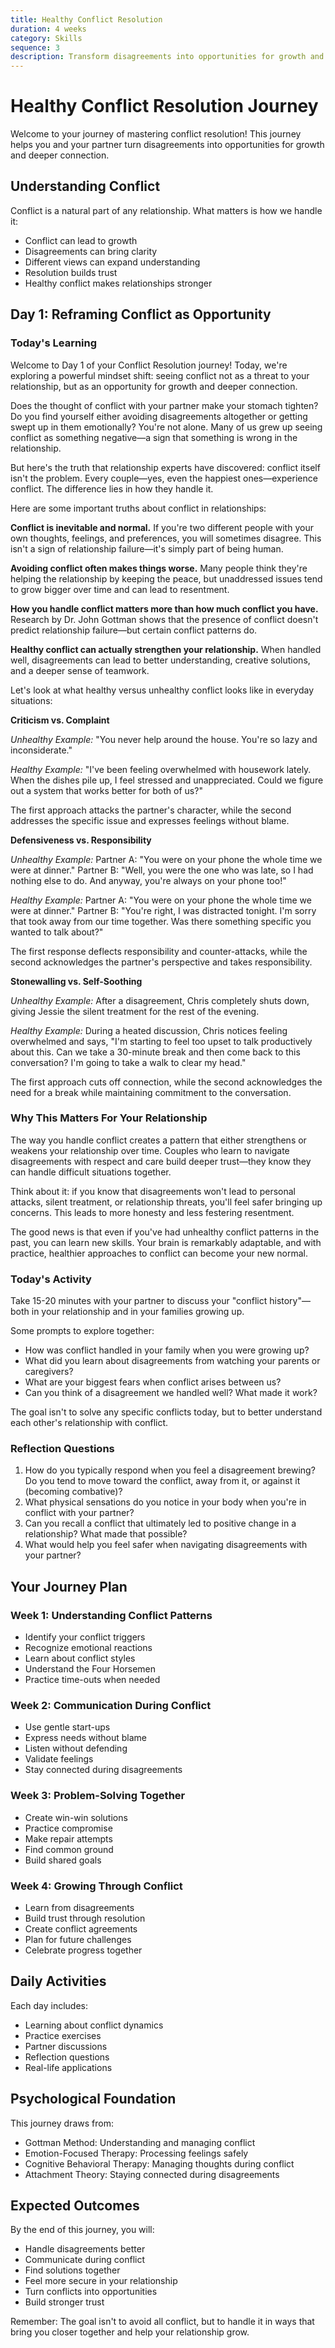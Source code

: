 ```yaml
---
title: Healthy Conflict Resolution
duration: 4 weeks
category: Skills
sequence: 3
description: Transform disagreements into opportunities for growth and understanding
---
```


# Healthy Conflict Resolution Journey

Welcome to your journey of mastering conflict resolution! This journey helps you and your partner turn disagreements into opportunities for growth and deeper connection.

## Understanding Conflict

Conflict is a natural part of any relationship. What matters is how we handle it:
- Conflict can lead to growth
- Disagreements can bring clarity
- Different views can expand understanding
- Resolution builds trust
- Healthy conflict makes relationships stronger

## Day 1: Reframing Conflict as Opportunity

### Today's Learning

Welcome to Day 1 of your Conflict Resolution journey! Today, we're exploring a powerful mindset shift: seeing conflict not as a threat to your relationship, but as an opportunity for growth and deeper connection.

Does the thought of conflict with your partner make your stomach tighten? Do you find yourself either avoiding disagreements altogether or getting swept up in them emotionally? You're not alone. Many of us grew up seeing conflict as something negative—a sign that something is wrong in the relationship.

But here's the truth that relationship experts have discovered: conflict itself isn't the problem. Every couple—yes, even the happiest ones—experience conflict. The difference lies in how they handle it.

Here are some important truths about conflict in relationships:

**Conflict is inevitable and normal.** If you're two different people with your own thoughts, feelings, and preferences, you will sometimes disagree. This isn't a sign of relationship failure—it's simply part of being human.

**Avoiding conflict often makes things worse.** Many people think they're helping the relationship by keeping the peace, but unaddressed issues tend to grow bigger over time and can lead to resentment.

**How you handle conflict matters more than how much conflict you have.** Research by Dr. John Gottman shows that the presence of conflict doesn't predict relationship failure—but certain conflict patterns do.

**Healthy conflict can actually strengthen your relationship.** When handled well, disagreements can lead to better understanding, creative solutions, and a deeper sense of teamwork.

Let's look at what healthy versus unhealthy conflict looks like in everyday situations:

**Criticism vs. Complaint**

*Unhealthy Example:* "You never help around the house. You're so lazy and inconsiderate."

*Healthy Example:* "I've been feeling overwhelmed with housework lately. When the dishes pile up, I feel stressed and unappreciated. Could we figure out a system that works better for both of us?"

The first approach attacks the partner's character, while the second addresses the specific issue and expresses feelings without blame.

**Defensiveness vs. Responsibility**

*Unhealthy Example:* 
Partner A: "You were on your phone the whole time we were at dinner."
Partner B: "Well, you were the one who was late, so I had nothing else to do. And anyway, you're always on your phone too!"

*Healthy Example:*
Partner A: "You were on your phone the whole time we were at dinner."
Partner B: "You're right, I was distracted tonight. I'm sorry that took away from our time together. Was there something specific you wanted to talk about?"

The first response deflects responsibility and counter-attacks, while the second acknowledges the partner's perspective and takes responsibility.

**Stonewalling vs. Self-Soothing**

*Unhealthy Example:* After a disagreement, Chris completely shuts down, giving Jessie the silent treatment for the rest of the evening.

*Healthy Example:* During a heated discussion, Chris notices feeling overwhelmed and says, "I'm starting to feel too upset to talk productively about this. Can we take a 30-minute break and then come back to this conversation? I'm going to take a walk to clear my head."

The first approach cuts off connection, while the second acknowledges the need for a break while maintaining commitment to the conversation.

### Why This Matters For Your Relationship

The way you handle conflict creates a pattern that either strengthens or weakens your relationship over time. Couples who learn to navigate disagreements with respect and care build deeper trust—they know they can handle difficult situations together.

Think about it: if you know that disagreements won't lead to personal attacks, silent treatment, or relationship threats, you'll feel safer bringing up concerns. This leads to more honesty and less festering resentment.

The good news is that even if you've had unhealthy conflict patterns in the past, you can learn new skills. Your brain is remarkably adaptable, and with practice, healthier approaches to conflict can become your new normal.

### Today's Activity

Take 15-20 minutes with your partner to discuss your "conflict history"—both in your relationship and in your families growing up.

Some prompts to explore together:
- How was conflict handled in your family when you were growing up?
- What did you learn about disagreements from watching your parents or caregivers?
- What are your biggest fears when conflict arises between us?
- Can you think of a disagreement we handled well? What made it work?

The goal isn't to solve any specific conflicts today, but to better understand each other's relationship with conflict.

### Reflection Questions

1. How do you typically respond when you feel a disagreement brewing? Do you tend to move toward the conflict, away from it, or against it (becoming combative)?
2. What physical sensations do you notice in your body when you're in conflict with your partner?
3. Can you recall a conflict that ultimately led to positive change in a relationship? What made that possible?
4. What would help you feel safer when navigating disagreements with your partner?

## Your Journey Plan

### Week 1: Understanding Conflict Patterns
- Identify your conflict triggers
- Recognize emotional reactions
- Learn about conflict styles
- Understand the Four Horsemen
- Practice time-outs when needed

### Week 2: Communication During Conflict
- Use gentle start-ups
- Express needs without blame
- Listen without defending
- Validate feelings
- Stay connected during disagreements

### Week 3: Problem-Solving Together
- Create win-win solutions
- Practice compromise
- Make repair attempts
- Find common ground
- Build shared goals

### Week 4: Growing Through Conflict
- Learn from disagreements
- Build trust through resolution
- Create conflict agreements
- Plan for future challenges
- Celebrate progress together

## Daily Activities

Each day includes:
- Learning about conflict dynamics
- Practice exercises
- Partner discussions
- Reflection questions
- Real-life applications

## Psychological Foundation

This journey draws from:
- Gottman Method: Understanding and managing conflict
- Emotion-Focused Therapy: Processing feelings safely
- Cognitive Behavioral Therapy: Managing thoughts during conflict
- Attachment Theory: Staying connected during disagreements

## Expected Outcomes

By the end of this journey, you will:
- Handle disagreements better
- Communicate during conflict
- Find solutions together
- Feel more secure in your relationship
- Turn conflicts into opportunities
- Build stronger trust

Remember: The goal isn't to avoid all conflict, but to handle it in ways that bring you closer together and help your relationship grow. 